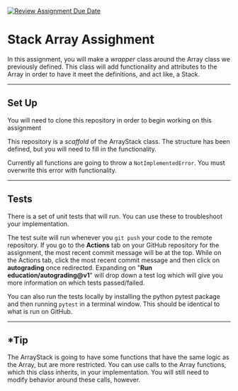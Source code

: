 [![Review Assignment Due Date](https://classroom.github.com/assets/deadline-readme-button-24ddc0f5d75046c5622901739e7c5dd533143b0c8e959d652212380cedb1ea36.svg)](https://classroom.github.com/a/xubNhpqf)
# Stack Array Assighment

In this assignment, you will make a *wrapper* class around the Array class we previously defined. 
This class will add functionality and attributes to the Array in order to have it meet the definitions, and act like, a Stack.

---

## Set Up
You will need to clone this repository in order to begin working on this assignment

This repository is a *scaffold* of the ArrayStack class. The structure has been defined, but you will need to fill in the functionality. 

Currently all functions are going to throw a `NotImplementedError`. You must overwrite this error with functionality.

---

## Tests
There is a set of unit tests that will run. You can use these to troubleshoot your implementation.

The test suite will run whenever you `git push` your code to the remote repository. If you go to the **Actions** tab on your GitHub repository for the assignment, the most recent commit message will be at the top. While on the Actions tab, click the most recent commit message and then click on **autograding** once redirected. Expanding on "**Run education/autograding@v1**" will drop down a test log which will give you more information on which tests passed/failed.

You can also run the tests locally by installing the python pytest package and then running `pytest` in a terminal window. This should be identical to what is run on GitHub.

---

## *Tip
The ArrayStack is going to have some functions that have the same logic as the Array, but are more restricted. You can use calls to the Array functions, which this class inherits, in your implementation. You will still need to modify behavior around these calls, however.